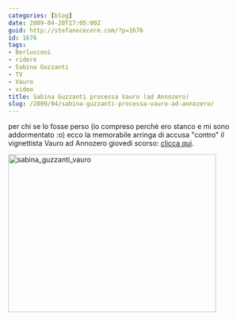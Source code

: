 ```yaml
---
categories: [blog]
date: 2009-04-20T17:05:00Z
guid: http://stefanocecere.com/?p=1676
id: 1676
tags:
- Berlusconi
- ridere
- Sabina Guzzanti
- TV
- Vauro
- video
title: Sabina Guzzanti processa Vauro (ad Annozero)
slug: /2009/04/sabina-guzzanti-processa-vauro-ad-annozero/
---
```


per chi se lo fosse perso (io compreso perchè ero stanco e mi sono addormentato :o) ecco la memorabile arringa di accusa "contro" il vignettista Vauro ad Annozero giovedì scorso: [clicca qui](http://www.rai.tv/dl/RaiTV/programmi/media/ContentItem-33959d68-f31a-4e4c-bb2e-7741b50ddd4d.html?p=0).

[<img class="aligncenter size-full wp-image-1677" title="sabina_guzzanti_vauro" src="http://stefanocecere.com/wp-content/uploads/sites/3/2009/04/sabina_guzzanti_vauro.png" alt="sabina_guzzanti_vauro" width="419" height="319" srcset="http://stefanocecere.com/wp-content/uploads/sites/3/2009/04/sabina_guzzanti_vauro.png 419w, http://stefanocecere.com/wp-content/uploads/sites/3/2009/04/sabina_guzzanti_vauro-300x228.png 300w" sizes="(max-width: 419px) 100vw, 419px" />](http://www.rai.tv/dl/RaiTV/programmi/media/ContentItem-33959d68-f31a-4e4c-bb2e-7741b50ddd4d.html?p=0)